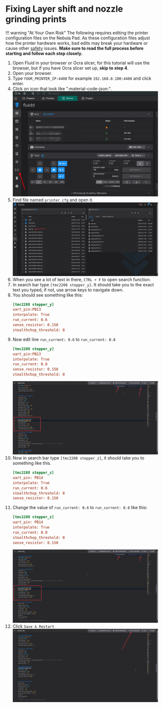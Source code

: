 # Fixing Layer shift and nozzle grinding prints

!!! warning "At Your Own Risk"
    The following requires editing the printer configuration files on the Nebula Pad. As these configuration files adjust how the printer hardware works, bad edits may break your hardware or cause other [safety](../../safety.md) issues. **Make sure to read the full process before starting and follow each step closely.**

1. Open Fluid in your browser or Ocra slicer, for this tutorial will use the browser, 
but if you have Ocra slicer set up, **skip to step 4**.
2. Open your browser.
3. Type `YOUR_PRINTER_IP:4408` for example `192.168.0.100:4408` and click enter.
4. Click on icon that look like ":material-code-json:".
    ![FluidConfigPlace.png](FluidImages/FluidConfigPlace.png)
5. Find file named `printer.cfg` and open it.
    ![FluidPrinterConfigPlace.png](FluidImages/FluidPrinterConfigPlace.png)
6. When you see a lot of text in there, `CTRL + F` to open search function.
7. In search bar type `[tmc2208 stepper_y]`. It should take you to the exact text you typed, if not, 
use arrow keys to navigate down.
8. You should see something like this:
    ``` cfg
    [tmc2208 stepper_y]
    uart_pin:PB13
    interpolate: True
    run_current: 0.6
    sense_resistor: 0.150
    stealthchop_threshold: 0 
    ```
9. Now edit line `run_current: 0.6` to `run_current: 0.8`
    ``` cfg
    [tmc2208 stepper_y]
    uart_pin:PB13
    interpolate: True
    run_current: 0.8
    sense_resistor: 0.150
    stealthchop_threshold: 0 
    ```
    ![PrinterConfigYAxis.png](FluidImages/PrinterConfigYAxis.png)
10. Now in search bar type `[tmc2208 stepper_z]`, it should take you to something like this.
    ``` cfg
    [tmc2208 stepper_z]
    uart_pin: PB14
    interpolate: True
    run_current: 0.6
    stealthchop_threshold: 0
    sense_resistor: 0.150
    ```
11. Change the value of `run_current: 0.6` to `run_current: 0.8` like this:
    ``` cfg
    [tmc2208 stepper_z]
    uart_pin: PB14
    interpolate: True
    run_current: 0.8
    stealthchop_threshold: 0
    sense_resistor: 0.150
    ```
    ![PrinterConfigZAxis.png](FluidImages/PrinterConfigZAxis.png)
12. Click `Save & Restart`
    ![PrinterConfigSaveAndRestart.png](FluidImages/PrinterConfigSaveAndRestart.png)